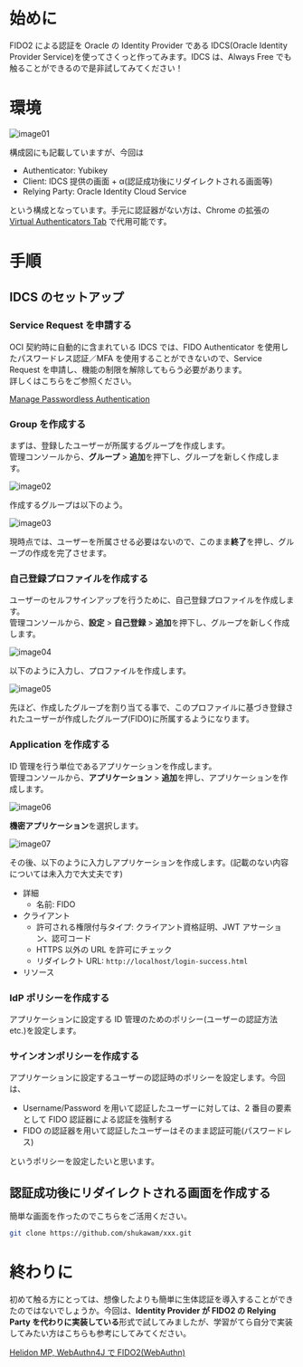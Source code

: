 # 始めに

FIDO2 による認証を Oracle の Identity Provider である IDCS(Oracle Identity Provider Service)を使ってさくっと作ってみます。IDCS は、Always Free でも触ることができるので是非試してみてください！

# 環境

![image01](./images/image01.png)

構成図にも記載していますが、今回は

- Authenticator: Yubikey
- Client: IDCS 提供の画面 + α(認証成功後にリダイレクトされる画面等)
- Relying Party: Oracle Identity Cloud Service

という構成となっています。手元に認証器がない方は、Chrome の拡張の [Virtual Authenticators Tab](https://github.com/google/virtual-authenticators-tab) で代用可能です。

# 手順

## IDCS のセットアップ

### Service Request を申請する

OCI 契約時に自動的に含まれている IDCS では、FIDO Authenticator を使用したパスワードレス認証／MFA を使用することができないので、Service Request を申請し、機能の制限を解除してもらう必要があります。  
詳しくはこちらをご参照ください。

[Manage Passwordless Authentication](https://docs.oracle.com/en/cloud/paas/identity-cloud/uaids/manage-passwordless-authentication.html#GUID-2BDA86CF-2733-4335-ACDB-DE13FCD300B4)

### Group を作成する

まずは、登録したユーザーが所属するグループを作成します。  
管理コンソールから、**グループ** > **追加**を押下し、グループを新しく作成します。

![image02](./images/image02.png)

作成するグループは以下のよう。

![image03](./images/image03.png)

現時点では、ユーザーを所属させる必要はないので、このまま**終了**を押し、グループの作成を完了させます。

### 自己登録プロファイルを作成する

ユーザーのセルフサインアップを行うために、自己登録プロファイルを作成します。  
管理コンソールから、**設定** > **自己登録** > **追加**を押下し、グループを新しく作成します。

![image04](./images/image04.png)

以下のように入力し、プロファイルを作成します。

![image05](./images/image05.png)

先ほど、作成したグループを割り当てる事で、このプロファイルに基づき登録されたユーザーが作成したグループ(FIDO)に所属するようになります。

### Application を作成する

ID 管理を行う単位であるアプリケーションを作成します。  
管理コンソールから、**アプリケーション** > **追加**を押し、アプリケーションを作成します。

![image06](./images/image06.png)

**機密アプリケーション**を選択します。

![image07](./images/image07.png)

その後、以下のように入力しアプリケーションを作成します。(記載のない内容については未入力で大丈夫です)

- 詳細
  - 名前: FIDO
- クライアント
  - 許可される権限付与タイプ: クライアント資格証明、JWT アサーション、認可コード
  - HTTPS 以外の URL を許可にチェック
  - リダイレクト URL: `http://localhost/login-success.html`
- リソース

### IdP ポリシーを作成する

アプリケーションに設定する ID 管理のためのポリシー(ユーザーの認証方法 etc.)を設定します。

### サインオンポリシーを作成する

アプリケーションに設定するユーザーの認証時のポリシーを設定します。今回は、

- Username/Password を用いて認証したユーザーに対しては、2 番目の要素として FIDO 認証器による認証を強制する
- FIDO の認証器を用いて認証したユーザーはそのまま認証可能(パスワードレス)

というポリシーを設定したいと思います。

## 認証成功後にリダイレクトされる画面を作成する

簡単な画面を作ったのでこちらをご活用ください。

```bash
git clone https://github.com/shukawam/xxx.git
```

# 終わりに

初めて触る方にとっては、想像したよりも簡単に生体認証を導入することができたのではないでしょうか。今回は、**Identity Provider が FIDO2 の Relying Party を代わりに実装している**形式で試してみましたが、学習がてら自分で実装してみたい方はこちらも参考にしてみてください。

[Helidon MP, WebAuthn4J で FIDO2(WebAuthn)](https://qiita.com/shukawam/items/4c1625bb6ae00e6b17f1)
